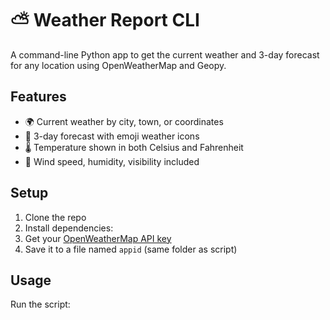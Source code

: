 # ⛅ Weather Report CLI

A command-line Python app to get the current weather and 3-day forecast for any location using OpenWeatherMap and Geopy.

## Features
- 🌍 Current weather by city, town, or coordinates
- 📅 3-day forecast with emoji weather icons
- 🌡️ Temperature shown in both Celsius and Fahrenheit
- 💨 Wind speed, humidity, visibility included

## Setup
1. Clone the repo
2. Install dependencies:
3. Get your [OpenWeatherMap API key](https://openweathermap.org/api)
4. Save it to a file named `appid` (same folder as script)

## Usage
Run the script:
